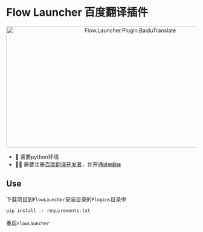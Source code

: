 # Flow Launcher 百度翻译插件


<div align=center><img src="https://socialify.git.ci/captain686/Flow.Launcher.Plugin.BaiduTranslate/image?description=1&forks=1&issues=1&language=1&name=1&owner=1&pattern=Solid&stargazers=1&theme=Light" alt="Flow.Launcher.Plugin.BaiduTranslate" width="640" height="320" /></div>

+ 🚀 需要python环境
+ 🤦‍♂️ 需要注册[百度翻译开发者](https://fanyi-api.baidu.com/)，并开通[`通用翻译`](https://fanyi-api.baidu.com/product/11)

## Use

下载项目到`FlowLauncher`安装目录的`Plugins`目录中

```bash
pip install -r requirements.txt
```

重启`FlowLauncher`
